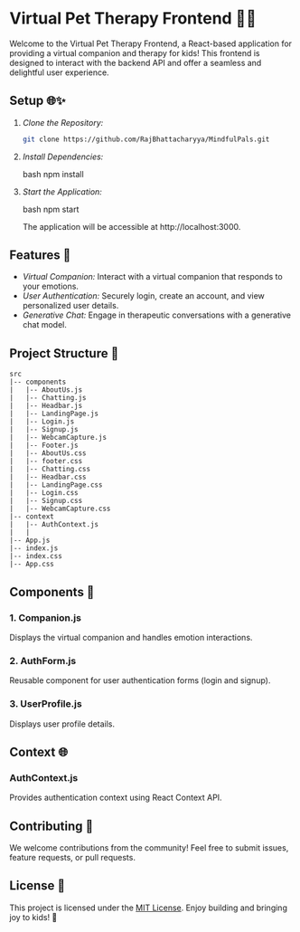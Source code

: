 # Virtual Pet Therapy Frontend 🚀🐾

Welcome to the Virtual Pet Therapy Frontend, a React-based application for providing a virtual companion and therapy for kids! This frontend is designed to interact with the backend API and offer a seamless and delightful user experience.

## Setup 🌐✨

1. *Clone the Repository:*
   ```bash
   git clone https://github.com/RajBhattacharyya/MindfulPals.git
   ```

2. *Install Dependencies:*

   bash
   npm install
   

3. *Start the Application:*

   bash
   npm start
   

   The application will be accessible at http://localhost:3000.

## Features 🎉

- *Virtual Companion:* Interact with a virtual companion that responds to your emotions.
- *User Authentication:* Securely login, create an account, and view personalized user details.
- *Generative Chat:* Engage in therapeutic conversations with a generative chat model.

## Project Structure 📁

```
src
|-- components
|   |-- AboutUs.js
|   |-- Chatting.js
|   |-- Headbar.js
|   |-- LandingPage.js
|   |-- Login.js
|   |-- Signup.js
|   |-- WebcamCapture.js
|   |-- Footer.js
|   |-- AboutUs.css
|   |-- footer.css
|   |-- Chatting.css
|   |-- Headbar.css
|   |-- LandingPage.css
|   |-- Login.css
|   |-- Signup.css
|   |-- WebcamCapture.css
|-- context
|   |-- AuthContext.js
|   |
|-- App.js
|-- index.js
|-- index.css
|-- App.css
```

## Components 🧩

### 1. Companion.js

Displays the virtual companion and handles emotion interactions.

### 2. AuthForm.js

Reusable component for user authentication forms (login and signup).

### 3. UserProfile.js

Displays user profile details.

## Context 🌐

### AuthContext.js

Provides authentication context using React Context API.

## Contributing 🤝

We welcome contributions from the community! Feel free to submit issues, feature requests, or pull requests.

## License 📝

This project is licensed under the [MIT License](LICENSE). Enjoy building and bringing joy to kids! 🌟